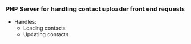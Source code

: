 ### PHP Server for handling contact uploader front end requests

* Handles:
  * Loading contacts
  * Updating contacts